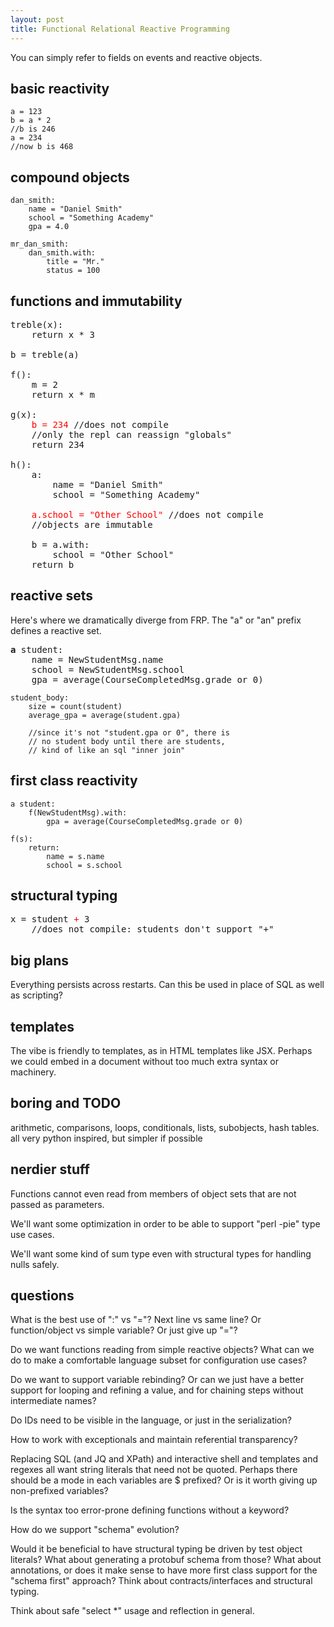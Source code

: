 ```yaml
---
layout: post
title: Functional Relational Reactive Programming
---
```

You can simply refer to fields on events and reactive objects.

## basic reactivity
    a = 123
    b = a * 2
    //b is 246
    a = 234
    //now b is 468

## compound objects
    dan_smith:
        name = "Daniel Smith"
        school = "Something Academy"
        gpa = 4.0

    mr_dan_smith:
        dan_smith.with:
            title = "Mr."
            status = 100

## functions and immutability
<pre>
treble(x):
    return x * 3

b = treble(a)

f():
    m = 2
    return x * m

g(x):
<span style="color:red">    b = 234</span> //does not compile
    //only the repl can reassign "globals"
    return 234

h():
    a:
        name = "Daniel Smith"
        school = "Something Academy"

<span style="color:red">    a.school = "Other School"</span> //does not compile
    //objects are immutable

    b = a.with:
        school = "Other School"
    return b
</pre>

## reactive sets
Here's where we dramatically diverge from FRP. The "a" or "an" prefix defines a reactive set.
<pre>
<span style="font-weight: bold">a</span> student:
    name = NewStudentMsg.name
    school = NewStudentMsg.school
    gpa = average(CourseCompletedMsg.grade or 0)
</pre>

    student_body:
        size = count(student)
        average_gpa = average(student.gpa)

        //since it's not "student.gpa or 0", there is
        // no student body until there are students,
        // kind of like an sql "inner join"
    

## first class reactivity
    a student:
        f(NewStudentMsg).with:
            gpa = average(CourseCompletedMsg.grade or 0)

    f(s):
        return:
            name = s.name
            school = s.school

## structural typing
<pre>
x = student <span style="color:red">+</span> 3
    //does not compile: students don't support "+"
</pre>

## big plans

Everything persists across restarts. Can this be used in place of SQL as well as scripting?

## templates

The vibe is friendly to templates, as in HTML templates like JSX. Perhaps we could embed in a document without too much extra syntax or machinery.

## boring and TODO

arithmetic, comparisons, loops, conditionals, lists, subobjects, hash tables. all very python inspired, but simpler if possible

## nerdier stuff

Functions cannot even read from members of object sets that are not passed as parameters.

We'll want some optimization in order to be able to support "perl -pie" type use cases.

We'll want some kind of sum type even with structural types for handling nulls safely.

## questions

What is the best use of ":" vs "="? Next line vs same line? Or function/object vs simple variable? Or just give up "="?

Do we want functions reading from simple reactive objects? What can we do to make a comfortable language subset for configuration use cases?

Do we want to support variable rebinding? Or can we just have a better support for looping and refining a value, and for chaining steps without intermediate names?

Do IDs need to be visible in the language, or just in the serialization?

How to work with exceptionals and maintain referential transparency?

Replacing SQL (and JQ and XPath) and interactive shell and templates and regexes all want string literals that need not be quoted. Perhaps there should be a mode in each variables are $ prefixed? Or is it worth giving up non-prefixed variables?

Is the syntax too error-prone defining functions without a keyword?

How do we support "schema" evolution?

Would it be beneficial to have structural typing be driven by test object literals? What about generating a protobuf schema from those? What about annotations, or does it make sense to have more first class support for the "schema first" approach? Think about contracts/interfaces and structural typing.

Think about safe "select *" usage and reflection in general.
